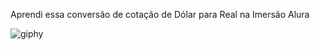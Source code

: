 Aprendi essa conversão de cotação de Dólar para Real na Imersão Alura


![giphy](https://user-images.githubusercontent.com/112970416/216799299-e82ec34b-46ff-457f-84d9-84cfd44a3ff8.gif)
